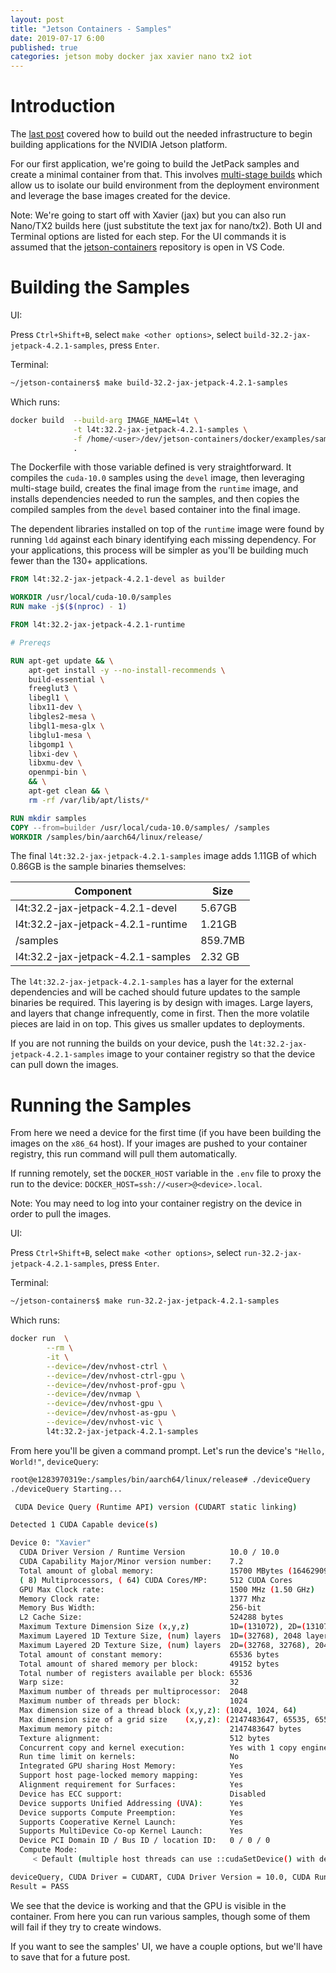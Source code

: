 ```yaml
---
layout: post
title: "Jetson Containers - Samples"
date: 2019-07-17 6:00
published: true
categories: jetson moby docker jax xavier nano tx2 iot
---
```

# Introduction

The [last post][] covered how to build out the needed infrastructure to begin building applications for the NVIDIA Jetson platform.

For our first application, we're going to build the JetPack samples and create a minimal container from that. This involves [multi-stage builds](https://docs.docker.com/develop/develop-images/multistage-build) which allow us to isolate our build environment from the deployment environment and leverage the base images created for the device.

Note: We're going to start off with Xavier (jax) but you can also run Nano/TX2 builds here (just substitute the text jax for nano/tx2). Both UI and Terminal options are listed for each step. For the UI commands it is assumed that the [jetson-containers](https://github.com/idavis/jetson-containers) repository is open in VS Code.

# Building the Samples

UI:

Press `Ctrl+Shift+B`, select `make <other options>`, select `build-32.2-jax-jetpack-4.2.1-samples`, press `Enter`.

Terminal:

```bash
~/jetson-containers$ make build-32.2-jax-jetpack-4.2.1-samples
```

Which runs:

```bash
docker build  --build-arg IMAGE_NAME=l4t \
              -t l4t:32.2-jax-jetpack-4.2.1-samples \
              -f /home/<user>/dev/jetson-containers/docker/examples/samples/Dockerfile \
              .
```

The Dockerfile with those variable defined is very straightforward. It compiles the `cuda-10.0` samples using the `devel` image, then leveraging multi-stage build, creates the final image from the `runtime` image, and installs dependencies needed to run the samples, and then copies the compiled samples from the `devel` based container into the final image.

The dependent libraries installed on top of the `runtime` image were found by running `ldd` against each binary identifying each missing dependency. For your applications, this process will be simpler as you'll be building much fewer than the 130+ applications.

```Dockerfile
FROM l4t:32.2-jax-jetpack-4.2.1-devel as builder

WORKDIR /usr/local/cuda-10.0/samples
RUN make -j$($(nproc) - 1)

FROM l4t:32.2-jax-jetpack-4.2.1-runtime

# Prereqs

RUN apt-get update && \
    apt-get install -y --no-install-recommends \
    build-essential \
    freeglut3 \
    libegl1 \
    libx11-dev \
    libgles2-mesa \
    libgl1-mesa-glx \
    libglu1-mesa \
    libgomp1 \
    libxi-dev \
    libxmu-dev \
    openmpi-bin \
    && \
    apt-get clean && \
    rm -rf /var/lib/apt/lists/*

RUN mkdir samples
COPY --from=builder /usr/local/cuda-10.0/samples/ /samples
WORKDIR /samples/bin/aarch64/linux/release/
```

The final `l4t:32.2-jax-jetpack-4.2.1-samples` image adds 1.11GB of which 0.86GB is the sample binaries themselves:

| Component | Size |
|---|---|
| l4t:32.2-jax-jetpack-4.2.1-devel | 5.67GB |
| l4t:32.2-jax-jetpack-4.2.1-runtime | 1.21GB |
| /samples |  859.7MB |
| l4t:32.2-jax-jetpack-4.2.1-samples | 2.32 GB |

The `l4t:32.2-jax-jetpack-4.2.1-samples` has a layer for the external dependencies and will be cached should future updates to the sample binaries be required. This layering is by design with images. Large layers, and layers that change infrequently, come in first. Then the more volatile pieces are laid in on top. This gives us smaller updates to deployments.

If you are not running the builds on your device, push the `l4t:32.2-jax-jetpack-4.2.1-samples` image to your container registry so that the device can pull down the images.

# Running the Samples

From here we need a device for the first time (if you have been building the images on the `x86_64` host). If your images are pushed to your container registry, this run command will pull them automatically.

If running remotely, set the `DOCKER_HOST` variable in the `.env` file to proxy the run to the device: `DOCKER_HOST=ssh://<user>@<device>.local`.

Note: You may need to log into your container registry on the device in order to pull the images.

UI:

Press `Ctrl+Shift+B`, select `make <other options>`, select `run-32.2-jax-jetpack-4.2.1-samples`, press `Enter`.

Terminal:

```bash
~/jetson-containers$ make run-32.2-jax-jetpack-4.2.1-samples
```

Which runs:

```bash
docker run  \
        --rm \
        -it \
        --device=/dev/nvhost-ctrl \
        --device=/dev/nvhost-ctrl-gpu \
        --device=/dev/nvhost-prof-gpu \
        --device=/dev/nvmap \
        --device=/dev/nvhost-gpu \
        --device=/dev/nvhost-as-gpu \
        --device=/dev/nvhost-vic \
        l4t:32.2-jax-jetpack-4.2.1-samples
```

From here you'll be given a command prompt. Let's run the device's `"Hello, World!"`, `deviceQuery`:

```bash
root@e1283970319e:/samples/bin/aarch64/linux/release# ./deviceQuery
./deviceQuery Starting...

 CUDA Device Query (Runtime API) version (CUDART static linking)

Detected 1 CUDA Capable device(s)

Device 0: "Xavier"
  CUDA Driver Version / Runtime Version          10.0 / 10.0
  CUDA Capability Major/Minor version number:    7.2
  Total amount of global memory:                 15700 MBytes (16462909440 bytes)
  ( 8) Multiprocessors, ( 64) CUDA Cores/MP:     512 CUDA Cores
  GPU Max Clock rate:                            1500 MHz (1.50 GHz)
  Memory Clock rate:                             1377 Mhz
  Memory Bus Width:                              256-bit
  L2 Cache Size:                                 524288 bytes
  Maximum Texture Dimension Size (x,y,z)         1D=(131072), 2D=(131072, 65536), 3D=(16384, 16384, 16384)
  Maximum Layered 1D Texture Size, (num) layers  1D=(32768), 2048 layers
  Maximum Layered 2D Texture Size, (num) layers  2D=(32768, 32768), 2048 layers
  Total amount of constant memory:               65536 bytes
  Total amount of shared memory per block:       49152 bytes
  Total number of registers available per block: 65536
  Warp size:                                     32
  Maximum number of threads per multiprocessor:  2048
  Maximum number of threads per block:           1024
  Max dimension size of a thread block (x,y,z): (1024, 1024, 64)
  Max dimension size of a grid size    (x,y,z): (2147483647, 65535, 65535)
  Maximum memory pitch:                          2147483647 bytes
  Texture alignment:                             512 bytes
  Concurrent copy and kernel execution:          Yes with 1 copy engine(s)
  Run time limit on kernels:                     No
  Integrated GPU sharing Host Memory:            Yes
  Support host page-locked memory mapping:       Yes
  Alignment requirement for Surfaces:            Yes
  Device has ECC support:                        Disabled
  Device supports Unified Addressing (UVA):      Yes
  Device supports Compute Preemption:            Yes
  Supports Cooperative Kernel Launch:            Yes
  Supports MultiDevice Co-op Kernel Launch:      Yes
  Device PCI Domain ID / Bus ID / location ID:   0 / 0 / 0
  Compute Mode:
     < Default (multiple host threads can use ::cudaSetDevice() with device simultaneously) >

deviceQuery, CUDA Driver = CUDART, CUDA Driver Version = 10.0, CUDA Runtime Version = 10.0, NumDevs = 1
Result = PASS
```

We see that the device is working and that the GPU is visible in the container. From here you can run various samples, though some of them will fail if they try to create windows. 

If you want to see the samples' UI, we have a couple options, but we'll have to save that for a future post.

[last post]: /2019/07/jetson-containers-introduction